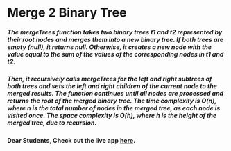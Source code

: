 # Merge 2 Binary Tree

##### The mergeTrees function takes two binary trees t1 and t2 represented by their root nodes and merges them into a new binary tree. If both trees are empty (null), it returns null. Otherwise, it creates a new node with the value equal to the sum of the values of the corresponding nodes in t1 and t2.

##### Then, it recursively calls mergeTrees for the left and right subtrees of both trees and sets the left and right children of the current node to the merged results. The function continues until all nodes are processed and returns the root of the merged binary tree. The time complexity is O(n), where n is the total number of nodes in the merged tree, as each node is visited once. The space complexity is O(h), where h is the height of the merged tree, due to recursion.

#### Dear Students, Check out the live app [here](https://kdeepika-brs.github.io/Hamming-algo/).
